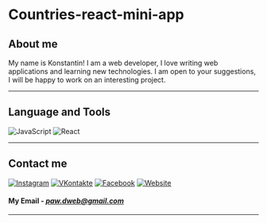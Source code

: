 # Countries-react-mini-app

## About me

My name is Konstantin! I am a web developer, I love writing web applications and learning new technologies. I am open to your suggestions, I will be happy to work on an interesting project.

---

## Language and Tools


![JavaScript](https://img.shields.io/badge/JavaScript-000000?style=for-the-badge&logo=javascript)
![React](https://img.shields.io/badge/React-E0FFFF?style=for-the-badge&logo=react)

---

## Contact me

[![Instagram](https://img.shields.io/badge/Instagram-000000?style=for-the-badge&logo=Instagram)](https://www.instagram.com/pavlov.konstanit/?igsh=MTd3YThldXdsMmN6ZA%3D%3D)
[![VKontakte](https://img.shields.io/badge/Вконтакте-000000?style=for-the-badge&logo=Vk)](https://vk.com/existenc61skaya)
[![Facebook](https://img.shields.io/badge/Facebook-000000?style=for-the-badge&logo=Facebook)]()
[![Website](https://img.shields.io/badge/My--Website-000000?style=for-the-badge)](https://kia-digital.ru/)

#### **My Email** - *paw.dweb@gmail.com*

---
